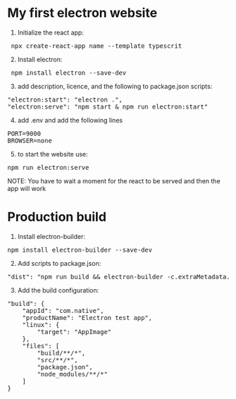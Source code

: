 # My first electron website

1. Initialize the react app:

<pre> npx create-react-app name --template typescrit </pre>

2. Install electron:

<pre> npm install electron --save-dev </pre>

3. add description, licence, and the following to package.json scripts:

<pre>
"electron:start": "electron .",
"electron:serve": "npm start & npm run electron:start"
</pre>

4. add .env and add the following lines

<pre>
PORT=9000
BROWSER=none
</pre>

5. to start the website use:

<pre>npm run electron:serve</pre>

NOTE: You have to wait a moment for the react to be served and then the app will work


# Production build
1. Install electron-builder:

<pre>npm install electron-builder --save-dev</pre>

2. Add scripts to package.json:

<pre>"dist": "npm run build && electron-builder -c.extraMetadata.main=src/main/main.js"</pre>

3. Add the build configuration:

<pre>
"build": {
    "appId": "com.native",
    "productName": "Electron test app",
    "linux": {
        "target": "AppImage"
    },
    "files": [
        "build/**/*",
        "src/**/*",
        "package.json",
        "node_modules/**/*"
    ]
}
</pre>
